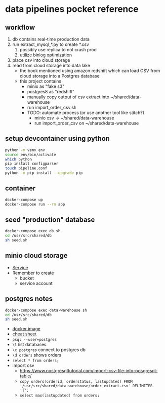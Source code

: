 # data pipelines pocket reference

## workflow
1. db contains real-time production data
2. run extract_mysql_*.py to create *.csv
   1. possibly use replica to not crash prod
   2. utilize binlog optimization
3. place csv into cloud storage
4. read from cloud storage into data lake
   - the book mentioned using amazon redshift which can load CSV from cloud storage into a Postgres database
   - this project contains
     - minio as "fake s3"
     - postgres8 as "redshift"
     - manually copy output of csv extract into ~/shared/data-warehouse
     - run import_order_csv.sh
     - TODO: automate process (or use another tool like stitch?)
       - minio csv -> ~/shared/data-warehouse
       - run import_order_csv on ~/shared/data-warehouse

## setup devcontainer using python
```bash
python -m venv env
source env/bin/activate
which python
pip install configparser
touch pipeline.conf
python -m pip install --upgrade pip
```

## container
```bash
docker-compose up 
docker-compose run --rm app
```

## seed "production" database 
```bash
docker-compose exec db sh
cd /usr/src/shared/db
sh seed.sh
```

## minio cloud storage
- [Service](http://localhost:9001/)
- Remember to create 
  - bucket
  - service account


## postgres notes
```bash
docker-compose exec data-warehouse sh
cd /usr/src/shared/db
sh seed.sh
```
- [docker image](https://hub.docker.com/_/postgres)
- [cheat sheet](https://gist.github.com/Kartones/dd3ff5ec5ea238d4c546)
- `psql --user=postgres`
- `\l` list databases
- `\c postgres` connect to postgres db
- `\d orders` shows orders
- `select * from orders;`
- import csv
  - https://www.postgresqltutorial.com/import-csv-file-into-posgresql-table/
  - `copy orders(orderid, orderstatus, lastupdated) FROM '/usr/src/shared/data-warehouse/order_extract.csv' DELIMITER '|';`
  - `select max(lastupdated) from orders;`